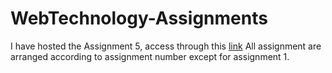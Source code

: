 # WebTechnology-Assignments

I have hosted the Assignment 5, access through this [link](https://ashish807.github.io/Hosting-Assignment-5-WT/)
All assignment are arranged according to assignment number except for assignment 1.
